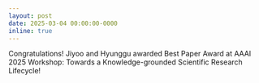 ```yaml
---
layout: post
date: 2025-03-04 00:00:00-0000
inline: true
---
```


Congratulations! Jiyoo and Hyunggu awarded Best Paper Award at AAAI 2025 Workshop: Towards a Knowledge-grounded Scientific Research Lifecycle!
